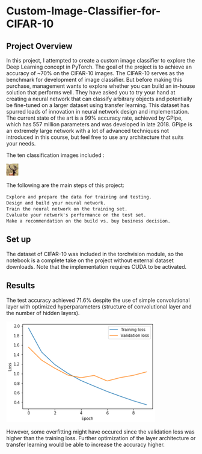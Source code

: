 # Custom-Image-Classifier-for-CIFAR-10

## Project Overview
In this project, I attempted to create a custom image classifier to explore the Deep Learning concept in PyTorch. The goal of the project is to achieve an accuracy of ~70% on the CIFAR-10 images. The CIFAR-10 serves as the benchmark for development of image classifier. 
But before making this purchase, management wants to explore whether you can build an in-house solution that performs well. They have asked you to try your hand at creating a neural network that can classify arbitrary objects and potentially be fine-tuned on a larger dataset using transfer learning. 
This dataset has spurred loads of innovation in neural network design and implementation. The current state of the art is a 99% accuracy rate, achieved by GPipe, which has 557 million parameters and was developed in late 2018. GPipe is an extremely large network with a lot of advanced techniques not introduced in this course, but feel free to use any architecture that suits your needs.

The ten classification images included :

![Example of classes in CIFAR-10](Images/cifar10.png)

The following are the main steps of this project:

    Explore and prepare the data for training and testing.
    Design and build your neural network.
    Train the neural network on the training set.
    Evaluate your network's performance on the test set.
    Make a recommendation on the build vs. buy business decision.

## Set up
The dataset of CIFAR-10 was included in the torchvision module, so the notebook is a complete take on the project without external dataset downloads. Note that the implementation requires CUDA to be activated.

## Results
The test accuracy achieved 71.6% despite the use of simple convolutional layer with optimized hyperparameters (structure of convolutional layer and the number of hidden layers). 

![Training losses](Images/losses.png)

However, some overfitting might have occured since the validation loss was higher than the training loss. Further optimization of the layer architecture or transfer learning would be able to increase the accuracy higher.
